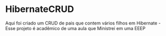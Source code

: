 # HibernateCRUD
Aqui foi criado um CRUD de pais que contem vários filhos em Hibernate - Esse projeto é acadêmico de uma aula que Ministrei em uma EEEP
